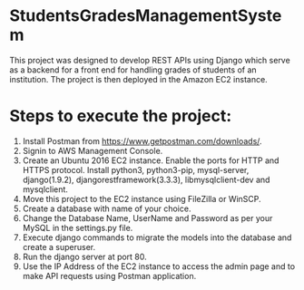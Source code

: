 # StudentsGradesManagementSystem
This project was designed to develop REST APIs using Django which serve as a backend for a front end for handling grades of students of an institution. The project is then deployed in the Amazon EC2 instance.

# Steps to execute the project:
1. Install Postman from https://www.getpostman.com/downloads/.
2. Signin to AWS Management Console.
3. Create an Ubuntu 2016 EC2 instance. Enable the ports for HTTP and HTTPS protocol. Install python3, python3-pip, mysql-server, django(1.9.2), djangorestframework(3.3.3), libmysqlclient-dev and mysqlclient.
4. Move this project to the EC2 instance using FileZilla or WinSCP.
5. Create a database with name of your choice.
6. Change the Database Name, UserName and Password as per your MySQL in the settings.py file.
7. Execute django commands to migrate the models into the database and create a superuser.
8. Run the django server at port 80.
8. Use the IP Address of the EC2 instance to access the admin page and to make API requests using Postman application.

